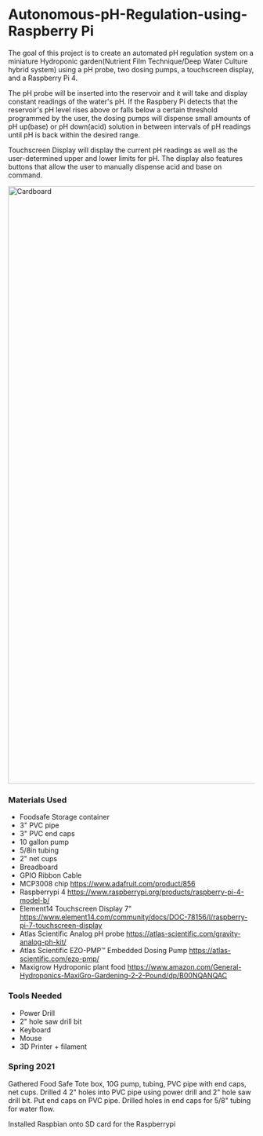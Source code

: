# Autonomous-pH-Regulation-using-Raspberry Pi

The goal of this project is to create an automated pH regulation system on a miniature Hydroponic garden(Nutrient Film Technique/Deep Water Culture hybrid system) using a pH probe, two dosing pumps, a touchscreen display, and a Raspberry Pi 4. 

The pH probe will be inserted into the reservoir and it will take and display constant readings of the water's pH. If the Raspbery Pi detects that the reservoir's pH level rises above or falls below a certain threshold programmed by the user, the dosing pumps will dispense small amounts of pH up(base) or pH down(acid) solution in between intervals of pH readings until pH is back within the desired range.

Touchscreen Display will display the current pH readings as well as the user-determined upper and lower limits for pH. The display also features buttons that allow the user to manually dispense acid and base on command.

<img width="1218" alt="Cardboard" src="https://user-images.githubusercontent.com/77286593/141531614-a85b695a-9c0c-41de-b8d8-51960e496095.png">

### Materials Used
- Foodsafe Storage container
- 3" PVC pipe
- 3" PVC end caps
- 10 gallon pump
- 5/8in tubing
- 2" net cups
- Breadboard
- GPIO Ribbon Cable
- MCP3008 chip https://www.adafruit.com/product/856
- Raspberrypi 4 https://www.raspberrypi.org/products/raspberry-pi-4-model-b/
- Element14 Touchscreen Display 7" https://www.element14.com/community/docs/DOC-78156/l/raspberry-pi-7-touchscreen-display
- Atlas Scientific Analog pH probe https://atlas-scientific.com/gravity-analog-ph-kit/
- Atlas Scientific EZO-PMP™ Embedded Dosing Pump https://atlas-scientific.com/ezo-pmp/
- Maxigrow Hydroponic plant food https://www.amazon.com/General-Hydroponics-MaxiGro-Gardening-2-2-Pound/dp/B00NQANQAC
### Tools Needed
- Power Drill
- 2" hole saw drill bit
- Keyboard
- Mouse
- 3D Printer + filament

### Spring 2021
Gathered Food Safe Tote box, 10G pump, tubing, PVC pipe with end caps, net cups.
Drilled 4 2" holes into PVC pipe using power drill and 2" hole saw drill bit.
Put end caps on PVC pipe. Drilled holes in end caps for 5/8" tubing for water flow.

Installed Raspbian onto SD card for the Raspberrypi
